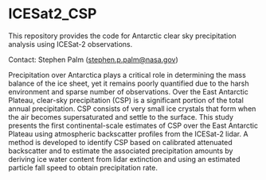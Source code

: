 # ICESat2_CSP
This repository provides the code for Antarctic clear sky precipitation analysis using ICESat-2 observations.

Contact: Stephen Palm (stephen.p.palm@nasa.gov)

Precipitation over Antarctica plays a critical role in determining the mass balance of the ice sheet, yet it remains poorly quantified due to the harsh environment and sparse number of observations. Over the East Antarctic Plateau, clear-sky precipitation (CSP) is a significant portion of the total annual precipitation. CSP consists of very small ice crystals that form when the air becomes supersaturated and settle to the surface. This study presents the first continental-scale estimates of CSP over the East Antarctic Plateau using atmospheric backscatter profiles from the ICESat-2 lidar. A method is developed to identify CSP based on calibrated attenuated backscatter and to estimate the associated precipitation amounts by deriving ice water content from lidar extinction and using an estimated particle fall speed to obtain precipitation rate. 
